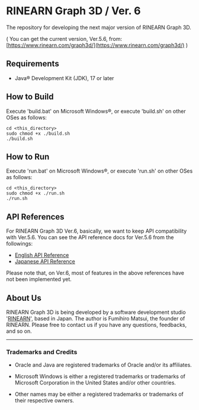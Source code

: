 # RINEARN Graph 3D / Ver. 6

The repository for developing the next major version of RINEARN Graph 3D.

( You can get the current version, Ver.5.6, from: [https://www.rinearn.com/graph3d/](https://www.rinearn.com/graph3d/) )

## Requirements

* Java&reg; Development Kit (JDK), 17 or later

## How to Build

Execute 'build.bat' on Microsoft Windows&reg;, or execute 'build.sh' on other OSes as follows:

    cd <this_directory>
    sudo chmod +x ./build.sh
    ./build.sh

## How to Run

Execute 'run.bat' on Microsoft Windows&reg;, or execute 'run.sh' on other OSes as follows:

    cd <this_directory>
    sudo chmod +x ./run.sh
    ./run.sh

## API References

For RINEARN Graph 3D Ver.6, basically, we want to keep API compatibility with Ver.5.6.
You can see the API reference docs for Ver.5.6 from the followings:

* [English API Reference](https://www.rinearn.com/en-us/graph3d/api/)
* [Japanese API Reference](https://www.rinearn.com/ja-jp/graph3d/api/)

Please note that, on Ver.6, most of features in the above references have not been implemented yet.


## About Us

RINEARN Graph 3D is being developed by a software development studio '[RINEARN](https://www.rinearn.com/)', based in Japan.
The author is Fumihiro Matsui, the founder of RINEARN.
Please free to contact us if you have any questions, feedbacks, and so on.

---

### Trademarks and Credits

- Oracle and Java are registered trademarks of Oracle and/or its affiliates. 

- Microsoft Windows is either a registered trademarks or trademarks of Microsoft Corporation in the United States and/or other countries. 

- Other names may be either a registered trademarks or trademarks of their respective owners. 
